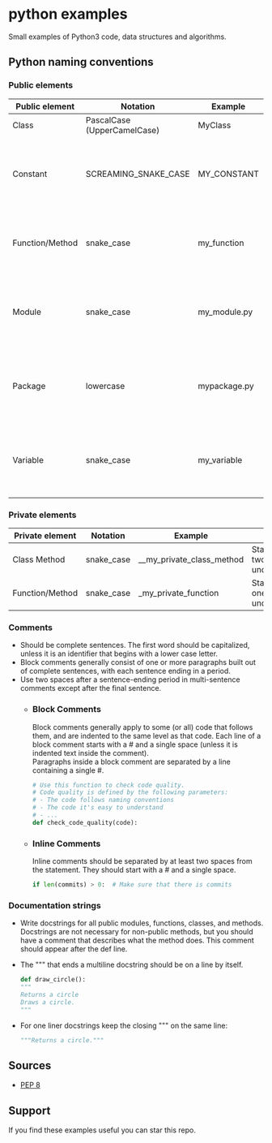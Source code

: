 # python examples
Small examples of Python3 code, data structures and algorithms.

## Python naming conventions
### Public elements

| Public element  | Notation                    | Example      | Notes                                                                     |
|-----------------|-----------------------------|--------------|---------------------------------------------------------------------------|
| Class           | PascalCase (UpperCamelCase) | MyClass      |                                                                           |
| Constant        | SCREAMING_SNAKE_CASE        | MY_CONSTANT  | Uppercase single letter, word, or words. Separate words with underscores. |
| Function/Method | snake_case                  | my_function  | Lowercase word or words. Separate words by underscores.                   |
| Module          | snake_case                  | my_module.py | Short. Lowercase word or words. Separate words with underscores.          |
| Package         | lowercase                   | mypackage.py | Short. Lowercase word or words. Do not separate words with underscores.   |
| Variable        | snake_case                  | my_variable  | Lowercase single letter, word, or words. Separate words with underscores. |

### Private elements

| Private element | Notation   | Example                     | Notes                        |
|-----------------|------------|-----------------------------|------------------------------|
| Class Method    | snake_case | \_\_my_private_class_method | Starts with two underscores. |
| Function/Method | snake_case | \_my_private_function       | Starts with one underscore.  |

### Comments

* Should be complete sentences. The first word should be capitalized, unless it is an identifier that begins with a lower case letter.
* Block comments generally consist of one or more paragraphs built out of complete sentences, with each sentence ending in a period.
* Use two spaces after a sentence-ending period in multi-sentence comments except after the final sentence.
  * ### Block Comments
    Block comments generally apply to some (or all) code that follows them, and are indented to the same level as that code. Each line of a block comment starts with a # and a single space (unless it is indented text inside the comment).  
    Paragraphs inside a block comment are separated by a line containing a single #. 
    
    ```python
    # Use this function to check code quality. 
    # Code quality is defined by the following parameters: 
    # - The code follows naming conventions
    # - The code it's easy to understand
    # - ...
    def check_code_quality(code):
    ```
    
  * ### Inline Comments
    Inline comments should be separated by at least two spaces from the statement. They should start with a # and a single space.
    
    ```python
    if len(commits) > 0:  # Make sure that there is commits
    ```

### Documentation strings

* Write docstrings for all public modules, functions, classes, and methods. Docstrings are not necessary for non-public methods, but you should have a comment that describes what the method does. This comment should appear after the def line.
* The """ that ends a multiline docstring should be on a line by itself.
  
  ```python
  def draw_circle():
  """
  Returns a circle
  Draws a circle.
  """
  ```
* For one liner docstrings keep the closing """ on the same line:  
  ```python
  """Returns a circle."""
  ```

## Sources

* [PEP 8](https://peps.python.org/pep-0008/)

## Support
If you find these examples useful you can star this repo.
